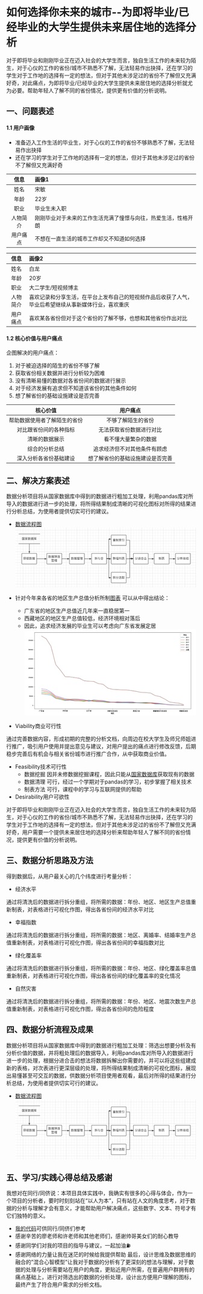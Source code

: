 # 如何选择你未来的城市--为即将毕业/已经毕业的大学生提供未来居住地的选择分析
对于即将毕业和刚刚毕业正在迈入社会的大学生而言，独自生活工作的未来较为陌生，对于心仪的工作的省份/城市不熟悉不了解，无法轻易作出抉择，还在学习的学生对于工作地的选择有一定的想法，但对于其他未涉足过的省份不了解但又充满好奇，对此痛点，为即将毕业/已经毕业的大学生提供未来居住地的选择分析就尤为必要。帮助年轻人了解不同的省份情况，提供更有价值的分析说明。

## 一、问题表述
#### 1.1 用户画像
- 准备迈入工作生活的毕业生，对于心仪的工作的省份不够熟悉不了解，无法轻易作出抉择
- 还在学习的学生对于工作地的选择有一定的想法，但对于其他未涉足过的省份不了解但又充满好奇

| 信息 | 画像1 |
| :----: | :---- |
| 姓名 | 宋敏 |
| 年龄 | 22岁 |
| 职业 | 毕业生未入职 |
| 人物简介 | 刚刚毕业对于未来的工作生活充满了憧憬与向往，热爱生活，性格开朗 |
| 用户痛点 | 不想在一直生活的城市工作却又不知道如何选择 |

| 信息 | 画像2 |
| :----: | :---- |
| 姓名 | 白龙 |
| 年龄 | 20岁 |
| 职业 | 大二学生/短视频博主 |
| 人物简介 | 喜欢记录和分享生活，在平台上发布自己的短视频作品后收获了人气，毕业后希望继续从事新媒体行业，喜欢重庆 |
| 用户痛点 | 喜欢某各省份但对于这个省份的了解不够，也想和其他省份作出对比 |

#### 1.2 核心价值与用户痛点
企图解决的用户痛点：
1. 对于被迫选择的陌生的省份不够了解
2. 获取省份相关数据并进行分析较为困难
3. 没有清晰易懂的数据对各省份间的数据进行展示
4. 对于经济发展有追求但不知道该省份的其他条件如何
5. 想了解省份的基础设施建设是否完善

| 核心价值 | 用户痛点 |
|:------:|:------:|
| 帮助数据使用者了解陌生的省份 | 不够了解陌生的省份 |
| 对比跟省份间的各种指标 | 无法获取省份数据进行对比 |
| 清晰的数据展示 | 看不懂大量繁杂的数据 |
| 综合的分析总结 | 追求经济但不对其他条件有顾虑 |
| 深入分析各省份基础建设 | 想了解省份的基础设施建设是否完善|

## 二、解决方案表述

数据分析项目将从国家数据库中得到的数据进行粗加工处理，利用pandas库对所导入的数据进行进一步的处理，将所得结果制成清晰的可视化图标对所得的结果进行分析总结，为使用者提供切实可行的建议。

- [数据流程图](https://www.processon.com/view/link/5f05652e7d9c084420522b2e)
![数据流程图](https://github.com/Luojiachunaaa/Pandas_Final/blob/master/images/data.jpg)

- 针对今年来各省的地区生产总值分析所制[图表](https://github.com/Luojiachunaaa/Pandas_Final/blob/master/images/jingji.jpg)
可以从中得出结论：
    - 广东省的地区生产总值近几年来一直稳居第一
    - 西藏地区的地区生产总值较低，经济环境相对落后
    - 因此，追求经济发展的毕业生可以考虑向广东省发展定居
![图表](https://github.com/Luojiachunaaa/Pandas_Final/blob/master/images/jingji.jpg)

- Viability商业可行性

通过完善数据内容，形成初期的完整的分析文档，向周边在校大学生及师兄师姐进行推广，吸引用户使用并提出意见与建议，对用户提出的痛点进行修改反馈，后期稳步完善后有机会与相关省份城市进行推广合作，从中获取商业价值。
- Feasibility技术可行性
    - 数据挖掘 因并未修数据挖掘课程，因此只能从[国家数据库](http://data.stats.gov.cn/)获取现有的数据
    - 数据清理 可行，经过一个学期对于pandas的学习，初步掌握了相关技术
    - 制表方法 可行，课程中的学习与互联网提供的帮助
- Desirability用户可欲性

对于即将毕业和刚刚毕业正在迈入社会的大学生而言，独自生活工作的未来较为陌生，对于心仪的工作的省份/城市不熟悉不了解，无法轻易作出抉择，还在学习的学生对于工作地的选择有一定的想法，但对于其他未涉足过的省份不了解但又充满好奇，用户需要一个提供未来居住地的选择分析来帮助年轻人了解不同的省份情况，提供更有价值的分析说明。

## 三、数据分析思路及方法
得到数据后，从用户最关心的几个纬度进行考量分析：
- 经济水平

通过将清洗后的数据进行拆分重组，将所需的数据：年份、地区、地区生产总值重新制表，对表格进行可视化作图，得出各省份间的经济水平对比
- 幸福指数

通过将清洗后的数据进行拆分重组，将所需的数据：地区、离婚率、结婚率生产总值重新制表，对表格进行可视化作图，得出各省份间的幸福指数对比
- 绿化覆盖率

通过将清洗后的数据进行拆分重组，将所需的数据：年份、地区、绿化覆盖率总值重新制表，对表格进行可视化作图，得出各省份间的绿化覆盖率的变化情况
- 自然灾害

通过将清洗后的数据进行拆分重组，将所需的数据：年份、地区、地震次数生产总值重新制表，对表格进行可视化作图，得出各省份间的危险程度

## 四、数据分析流程及成果
数据分析项目将从国家数据库中得到的数据进行粗加工处理：筛选出想要分析及有分析价值的数据，并将粗处理后的数据导入，利用pandas库对所导入的数据进行进一步的处理，根据分进合击的想法将数据拆解出你需要的，并可以将这些组建成新的表格，对次表进行更深层级的处理，将所得结果制成清晰的可视化图标，展现出易懂甚至可交互的数据，供数据分析项目使用者观看，最后对所得的结果进行分析总结，为使用者提供切实可行的建议。

- [数据流程图](https://www.processon.com/view/link/5f05652e7d9c084420522b2e)
![数据流程图](https://github.com/Luojiachunaaa/Pandas_Final/blob/master/images/data.jpg)

## 五、学习/实践心得总结及感谢
我想对在同行/同侪说：本项目具体实践中，我确实有很多的心得与体会，作为一个项目的分析者，要时时刻刻站在“以人为本”，只有站在人文的角度思考，对于数据的分析与理解才会有意义，才能帮助用户解决痛点，这些数字、文本、符号才有它们独特的意义。

- [我的代码](https://github.com/Luojiachunaaa/Pandas_Final/blob/master/ProvinceAnalysis.ipynb)可供同行/同侪们参考
- 感谢辛苦的廖老师和许老师和其他老师们，感谢帅哥美女们的耐心教导
- 感谢同学们对我的项目的指导与建议，一起加油⛽️
- 感谢网络的力量让我在迷茫的时候给我提供帮助
最后，设计思维及数据思维的融合的”混合心智模型”让我对于数据的分析有了更深刻的想法与理解，对于数据的处理与分析需要站在用户的角度，更贴近用户所需，在普遍用户群拥有的痛点基础上，进行对筛选出的数据的分析处理，设计出方便用户理解的图标，最终产生了符合用户需求的分析文档。

